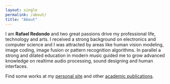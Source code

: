 ```yaml
---
layout: single
permalink: /about/
title: "About"
---
```


I am **Rafael Redondo** and two great passions drive my professional life, technology and arts. I received a strong background on electronics and computer science and I was attracted by areas like human vision modeling, image coding, image fusion or pattern recognition algorithms. In parallel a strong and dilated education in modern music guided me to grow advanced knowledge on realtime audio processing, sound designing and human interfaces.

Find some works at my [personal site](http://www.tonoamusic.com/rafaelredondotejedor) and other [academic publications](http://scholar.google.es/citations?user=QKaQVQkAAAAJ&hl=es&oi=ao).